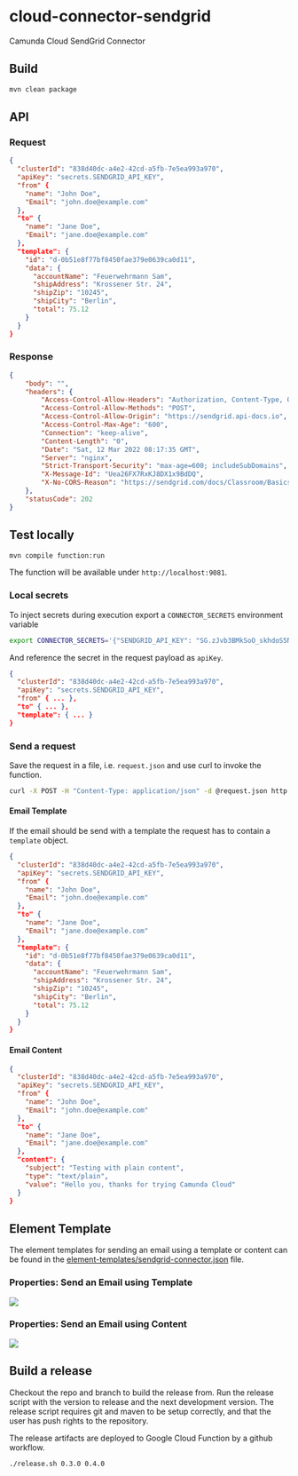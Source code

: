 # cloud-connector-sendgrid

Camunda Cloud SendGrid Connector

## Build

```bash
mvn clean package
```

## API

### Request

```json
{
  "clusterId": "838d40dc-a4e2-42cd-a5fb-7e5ea993a970",
  "apiKey": "secrets.SENDGRID_API_KEY",
  "from" {
    "name": "John Doe",
    "Email": "john.doe@example.com"
  },
  "to" {
    "name": "Jane Doe",
    "Email": "jane.doe@example.com"
  },
  "template": {
    "id": "d-0b51e8f77bf8450fae379e0639ca0d11",
    "data": {
      "accountName": "Feuerwehrmann Sam",
      "shipAddress": "Krossener Str. 24",
      "shipZip": "10245",
      "shipCity": "Berlin",
      "total": 75.12
    }
  }
}
```

### Response

```json
{
    "body": "",
    "headers": {
        "Access-Control-Allow-Headers": "Authorization, Content-Type, On-behalf-of, x-sg-elas-acl",
        "Access-Control-Allow-Methods": "POST",
        "Access-Control-Allow-Origin": "https://sendgrid.api-docs.io",
        "Access-Control-Max-Age": "600",
        "Connection": "keep-alive",
        "Content-Length": "0",
        "Date": "Sat, 12 Mar 2022 08:17:35 GMT",
        "Server": "nginx",
        "Strict-Transport-Security": "max-age=600; includeSubDomains",
        "X-Message-Id": "Uea26FX7RxKJ8DX1x9BdDQ",
        "X-No-CORS-Reason": "https://sendgrid.com/docs/Classroom/Basics/API/cors.html"
    },
    "statusCode": 202
}
```

## Test locally

```bash
mvn compile function:run
```

The function will be available under `http://localhost:9081`.

### Local secrets

To inject secrets during execution export a `CONNECTOR_SECRETS` environment variable

```bash
export CONNECTOR_SECRETS='{"SENDGRID_API_KEY": "SG.zJvb3BMkSoO_skhdoS5Nvw.xxxxvckatYp4i5ALzUoZB28JTQhMKhBh5BpO_1T6gE"}'
```

And reference the secret in the request payload as `apiKey`.

```json
{
  "clusterId": "838d40dc-a4e2-42cd-a5fb-7e5ea993a970",
  "apiKey": "secrets.SENDGRID_API_KEY",
  "from" { ... },
  "to" { ... },
  "template": { ... }
}
```

### Send a request

Save the request in a file, i.e. `request.json` and use curl to invoke the function.

```bash
curl -X POST -H "Content-Type: application/json" -d @request.json http://localhost:9081
```

#### Email Template

If the email should be send with a template the request has to contain a `template` object.

```json
{
  "clusterId": "838d40dc-a4e2-42cd-a5fb-7e5ea993a970",
  "apiKey": "secrets.SENDGRID_API_KEY",
  "from" {
    "name": "John Doe",
    "Email": "john.doe@example.com"
  },
  "to" {
    "name": "Jane Doe",
    "Email": "jane.doe@example.com"
  },
  "template": {
    "id": "d-0b51e8f77bf8450fae379e0639ca0d11",
    "data": {
      "accountName": "Feuerwehrmann Sam",
      "shipAddress": "Krossener Str. 24",
      "shipZip": "10245",
      "shipCity": "Berlin",
      "total": 75.12
    }
  }
}
```


#### Email Content

```json
{
  "clusterId": "838d40dc-a4e2-42cd-a5fb-7e5ea993a970",
  "apiKey": "secrets.SENDGRID_API_KEY",
  "from" {
    "name": "John Doe",
    "Email": "john.doe@example.com"
  },
  "to" {
    "name": "Jane Doe",
    "Email": "jane.doe@example.com"
  },
  "content": {
    "subject": "Testing with plain content",
    "type": "text/plain",
    "value": "Hello you, thanks for trying Camunda Cloud"
  }
}
```

## Element Template

The element templates for sending an email using a template or content can be found in the [element-templates/sendgrid-connector.json](element-templates/sendgrid-connector.json) file.

### Properties: Send an Email using Template
![](element-templates/properties-template.png)

### Properties: Send an Email using Content
![](element-templates/properties-content.png)


## Build a release

Checkout the repo and branch to build the release from. Run the release script
with the version to release and the next development version. The release
script requires git and maven to be setup correctly, and that the user has push
rights to the repository.

The release artifacts are deployed to Google Cloud Function by a github workflow.

```bash
./release.sh 0.3.0 0.4.0
```
